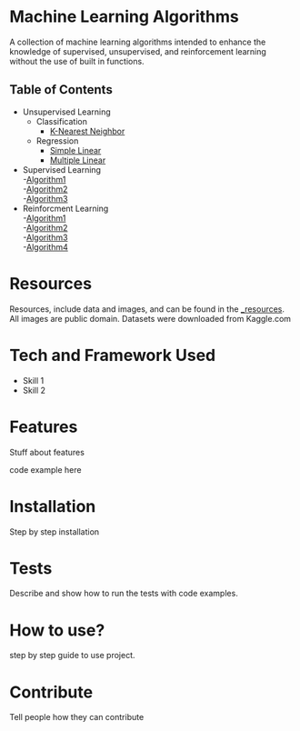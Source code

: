 # Machine Learning Algorithms

<p>
A collection of machine learning algorithms intended to enhance the knowledge of supervised, unsupervised, and reinforcement learning without the use of built in functions.
</p>

## Table of Contents
- Unsupervised Learning <br>
  + Classification <br> 
    - [K-Nearest Neighbor]() <br>
  + Regression
    - [Simple Linear]() <br>
    - [Multiple Linear]() <br>
- Supervised Learning <br>
    -[Algorithm1]() <br>
    -[Algorithm2]() <br>
    -[Algorithm3]() <br>
- Reinforcment Learning <br>
    -[Algorithm1]() <br>
    -[Algorithm2]() <br>
    -[Algorithm3]() <br>
     -[Algorithm4]() 


# Resources
Resources, include data and images, and can be found in the [ _resources](). All images are public domain. Datasets were downloaded from Kaggle.com


# Tech and Framework Used
- Skill 1
- Skill 2

# Features
Stuff about features

code example here

# Installation
Step by step installation

# Tests
Describe and show how to run the tests with code examples.

# How to use?
step by step guide to use project.

# Contribute
Tell people how they can contribute
